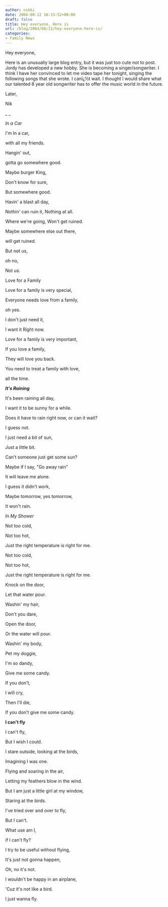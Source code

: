 ```yaml
---
author: nikki
date: 2004-08-12 16:15:52+00:00
draft: false
title: Hey everyone, Here is
url: /blog/2004/08/12/hey-everyone-here-is/
categories:
- Family News
---
```


Hey everyone,

Here is an unusually large blog entry, but it was just too cute not to post. Jordy has developed a new hobby. She is becoming a singer/songwriter. I think I have her convinced to let me video tape her tonight, singing the following songs that she wrote. I canï¿½t wait. I thought I would share what our talented 8 year old songwriter has to offer the music world in the future.

Later,

Nik


_
_





_In a Car_


I'm In a car,

with all my friends.

Hangin' out,

gotta go somewhere good.

Maybe burger King,

Don't know for sure,

But somewhere good.

Havin' a blast all day,

Nothin' can ruin it, Nothing at all.

Where we're going, Won't get ruined.

Maybe somewhere else out there,

will get ruined.

But not us,

oh no,

Not us.


Love for a Family


Love for a family is very special,

Everyone needs love from a family,

oh yes.

I don't just need it,

I want it Right now.

Love for a family is very important,

If you love a family,

They will love you back.

You need to treat a family with love,

all the time.


**_It's Raining_**


It's been raining all day,

I want it to be sunny for a while.

Does it have to rain right now, or can it wait?

I guess not.

I just need a bit of sun,

Just a little bit.

Can't someone just get some sun?

Maybe if I say, "Go away rain"

It will leave me alone.

I guess it didn't work,

Maybe tomorrow, yes tomorrow,

It won't rain.


_In My Shower_


Not too cold,

Not too hot,

Just the right temperature is right for me.

Not too cold,

Not too hot,

Just the right temperature is right for me.

Knock on the door,

Let that water pour.

Washin' my hair,

Don't you dare,

Open the door,

Or the water will pour.

Washin' my body,

Pet my doggie,

I'm so dandy,

Give me some candy.

If you don't,

I will cry,

Then I'll die,

If you don't give me some candy.


**I can't fly**


I can't fly,

But I wish I could.

I stare outside, looking at the birds,

Imagining I was one.

Flying and soaring in the air,

Letting my feathers blow in the wind.

But I am just a little girl at my window,

Staring at the birds.

I've tried over and over to fly,

But I can't.

What use am I,

if I can't fly?

I try to be useful without flying,

It's just not gonna happen,

Oh, no it's not.

I wouldn't be happy in an airplane,

'Cuz it's not like a bird.

I just wanna fly.
